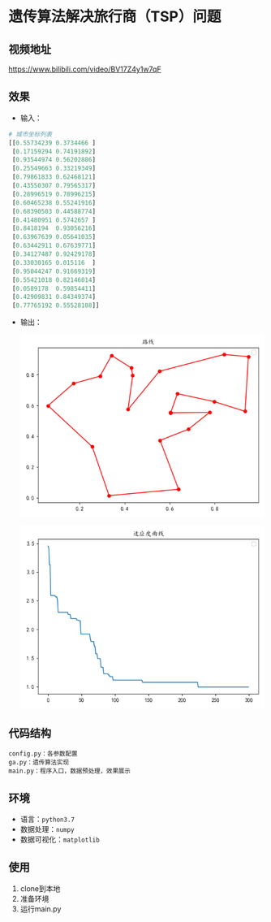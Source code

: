 # 遗传算法解决旅行商（TSP）问题
## 视频地址
<https://www.bilibili.com/video/BV17Z4y1w7qF>
## 效果
* 输入：
```python
# 城市坐标列表
[[0.55734239 0.3734466 ]
 [0.17159294 0.74191892]
 [0.93544974 0.56202886]
 [0.25549663 0.33219349]
 [0.79861833 0.62468121]
 [0.43550307 0.79565317]
 [0.28996519 0.78996215]
 [0.60465238 0.55241916]
 [0.68390503 0.44588774]
 [0.41480951 0.5742657 ]
 [0.8418194  0.93056216]
 [0.63967639 0.05641035]
 [0.63442911 0.67639771]
 [0.34127487 0.92429178]
 [0.33030165 0.015116  ]
 [0.95044247 0.91669319]
 [0.55421018 0.82146014]
 [0.0589178  0.59854411]
 [0.42909831 0.84349374]
 [0.77765192 0.55528108]]
```
* 输出：

    ![avatar](./imgs/路线.png)

    ![avatar](./imgs/适应度.png)
## 代码结构
```
config.py：各参数配置
ga.py：遗传算法实现
main.py：程序入口，数据预处理，效果展示
```
## 环境
* 语言：`python3.7`
* 数据处理：`numpy`
* 数据可视化：`matplotlib`
## 使用
1. clone到本地
2. 准备环境
3. 运行main.py